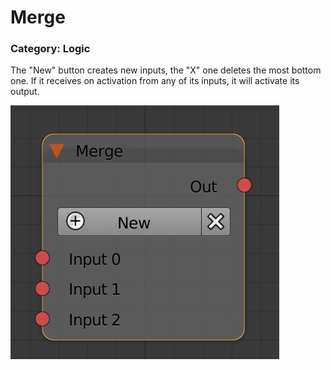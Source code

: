 # Merge

### Category: Logic

The "New" button creates new inputs, the "X" one deletes the most bottom one. If it receives on activation from any of its inputs, it will activate its output.

![](/assets/Merge.JPG)

